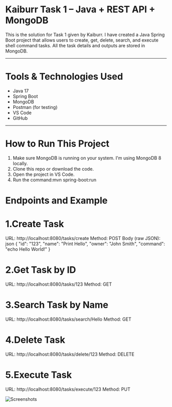 # Kaiburr Task 1 – Java + REST API + MongoDB

This is the solution for Task 1 given by Kaiburr. I have created a Java Spring Boot project that allows users to create, get, delete, search, and execute shell command tasks. All the task details and outputs are stored in MongoDB.

---

# Tools & Technologies Used

- Java 17
- Spring Boot
- MongoDB
- Postman (for testing)
- VS Code
- GitHub

---

# How to Run This Project

1. Make sure MongoDB is running on your system. I'm using MongoDB 8 locally.
2. Clone this repo or download the code.
3. Open the project in VS Code.
4. Run the command:mvn spring-boot:run

# Endpoints and Example
# 1.Create Task
URL: http://localhost:8080/tasks/create
Method: POST
Body (raw JSON):
json
{
  "id": "123",
  "name": "Print Hello",
  "owner": "John Smith",
  "command": "echo Hello World!"
}

# 2.Get Task by ID
URL: http://localhost:8080/tasks/123
Method: GET

# 3.Search Task by Name
URL: http://localhost:8080/tasks/search/Hello
Method: GET

# 4.Delete Task
URL: http://localhost:8080/tasks/delete/123
Method: DELETE

# 5.Execute Task
URL: http://localhost:8080/tasks/execute/123
Method: PUT

![Screenshots](screenshots/)



